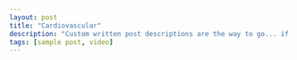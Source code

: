 ```yaml
---
layout: post
title: "Cardiovascular"
description: "Custom written post descriptions are the way to go... if you're not lazy."
tags: [sample post, video]
---
```



